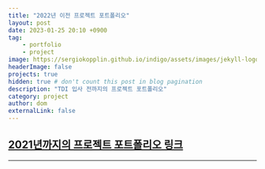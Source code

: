 ```yaml
---
title: "2022년 이전 프로젝트 포트폴리오"
layout: post
date: 2023-01-25 20:10 +0900
tag: 
    - portfolio
    - project
image: https://sergiokopplin.github.io/indigo/assets/images/jekyll-logo-light-solid.png
headerImage: false
projects: true
hidden: true # don't count this post in blog pagination
description: "TDI 입사 전까지의 프로젝트 포트폴리오"
category: project
author: dom
externalLink: false
---
```


## [2021년까지의 프로젝트 포트폴리오 링크](https://docs.google.com/presentation/d/1l0sotpHzyao1DMdk_ifpcKIzPPZfPlGw/edit?usp=sharing&ouid=102833125373171332083&rtpof=true&sd=true)

---
